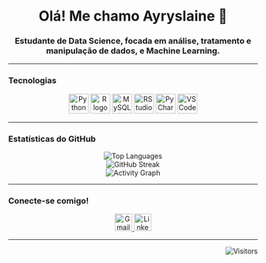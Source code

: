 <div align="center">
  <h1>Olá! Me chamo Ayryslaine 👋</h1>
  <h3>Estudante de Data Science, focada em análise, tratamento e manipulação de dados, e Machine Learning.</h3>
</div>

---

### Tecnologias

<div align="center">
  <img src="https://cdn.jsdelivr.net/gh/devicons/devicon/icons/python/python-original.svg" height="40" alt="Python logo" />
  <img src="https://cdn.jsdelivr.net/gh/devicons/devicon/icons/r/r-original.svg" height="40" alt="R logo" />
  <img src="https://cdn.jsdelivr.net/gh/devicons/devicon/icons/mysql/mysql-original.svg" height="40" alt="MySQL logo" />
  <img src="https://cdn.jsdelivr.net/gh/devicons/devicon/icons/rstudio/rstudio-original.svg" height="40" alt="RStudio logo" />
  <img src="https://cdn.jsdelivr.net/gh/devicons/devicon/icons/pycharm/pycharm-original.svg" height="40" alt="PyCharm logo" />
  <img src="https://cdn.jsdelivr.net/gh/devicons/devicon/icons/vscode/vscode-original.svg" height="40" alt="VSCode logo" />
</div>

---

### Estatísticas do GitHub

<div align="center">
  <img src="https://github-readme-stats.vercel.app/api/top-langs?username=Ayryslaine&locale=pt-br&hide_title=false&layout=compact&card_width=320&langs_count=3&theme=radical&hide_border=false" alt="Top Languages" />
  <br />
  <img src="https://streak-stats.demolab.com?user=Ayryslaine&locale=pt-br&mode=daily&theme=radical&hide_border=false&border_radius=5" alt="GitHub Streak" />
  <br />
  <img src="https://github-readme-activity-graph.vercel.app/graph?username=Ayryslaine&theme=redical&area=true&hide_border=false&custom_title=Gr%C3%A1fico%20de%20Contribui%C3%A7%C3%A3o" alt="Activity Graph" />
</div>

---

### Conecte-se comigo!

<div align="center">
  <a href="mailto:Ayryslaineleal@gmail.com">
    <img src="https://img.shields.io/static/v1?message=Gmail&logo=gmail&label=&color=D14836&logoColor=white&labelColor=&style=for-the-badge" height="35" alt="Gmail badge" />
  </a>
  <a href="https://www.linkedin.com/in/ayryslaine-kelle">
    <img src="https://img.shields.io/static/v1?message=LinkedIn&logo=linkedin&label=&color=0077B5&logoColor=white&labelColor=&style=for-the-badge" height="35" alt="LinkedIn badge" />
  </a>
</div>

---

<p align="right">
  <img src="https://visitor-badge.laobi.icu/badge?page_id=Ayryslaine.Ayryslaine&left_color=hotpink&right_color=purple" alt="Visitors" />
</p>
